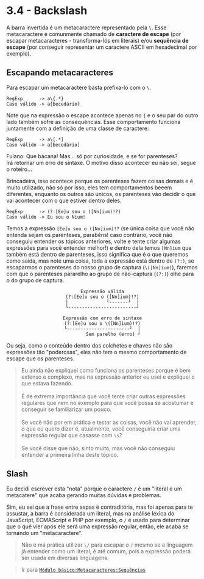 # 3.4 - Backslash
A barra invertida é um metacaractere representado pela `\`. Esse metacaractere é comunmente chamado de **caractere de escape** (por escapar metacaracteres - transforma-lós em literais) e/ou **sequência de escape** (por conseguir representar um caractere ASCII em hexadecimal por exemplo).

## Escapando metacaracteres
Para escapar um metacaractere basta prefixa-lo com o `\`.

```
RegExp      -> a\{.*}
Caso válido -> a{becedário}
```

Note que na expressão o escape acontece apenas no `{` e o seu par do outro lado também sofre as consequências. Esse comportamento funciona juntamente com a definição de uma classe de caractere:

```
RegExp      -> a\[.*]
Caso válido -> a[becedário]
```

Fulano: Que bacana! Mas... só por curiosidade, e se for parenteses?<br>
Irá retornar um erro de sintaxe. O motivo disso acontecer eu não sei, segue o roteiro...

Brincadeira, isso acontece porque os parenteses fazem coisas demais e é muito utilizado, não só por isso, eles tem comportamentos beeem diferentes, enquanto os outros são únicos, os parenteses vão decidir o que vai acontecer com o que estiver dentro deles.

```
RegExp      -> (?:[Ee]u sou o ([Nn]ium)!?)
Caso válido -> Eu sou o Nium!
```

Temos a expressão `[Ee]u sou o ([Nn]ium)!?` (se única coisa que você não entenda sejam os parenteses, parabéns! caso contrário, você não conseguiu entender os tópicos anteriores, volte e tente criar algumas expressões para você entender melhor!) e dentro dela temos `[Nn]ium` que também está dentro de parenteses, isso significa que é o que queremos como saída, mas note uma coisa, toda a expressão está dentro de `(?:)`, se escaparmos o parenteses do nosso grupo de captura (`\([Nn]ium)`), faremos com que o parenteses pararelho ao grupo de não-captura (`(?:)`) olhe para o do grupo de captura.

<pre align="center"><code>Expressão válida
(?:[Ee]u sou o ([Nn]ium)!?)
│              └-------┘  │
└-------------------------┘

Expressão com erro de sintaxe
(?:[Ee]u sou o \([Nn]ium)!?)
└-----------------------┘  │
        Sem parelho (erro) ┘
</code></pre>

Ou seja, como o conteúdo dentro dos colchetes e chaves não são expressões tão "poderosas", eles não tem o mesmo comportamento de escape que os parenteses.

> Eu ainda não expliquei como funciona os parenteses porque é bem extenso e complexo, mas na expressão anterior eu usei e expliquei o que estava fazendo.<br><br>
> É de extrema importância que você tente criar outras expressões regulares que nem no exemplo para que você possa se acostumar e conseguir se familiarizar um pouco.<br><br>
> Se você não por em prática e testar as coisas, você não vai aprender, o que eu quero dizer é, atualmente, você conseguiria criar uma expressão regular que casasse com `\s`?<br><br>
> Se você disse que não, sinto muito, mas você não conseguiu entender a primeira linha deste tópico.

## Slash
Eu decidi escrever esta "nota" porque o caractere `/` é um "literal e um metacatere" que acaba gerando muitas dúvidas e problemas.

Sim, eu sei que a frase entre aspas é contraditória, mas foi apenas para te assustar, a barra é considerada um literal, mas na análise léxica do JavaScript, ECMAScript e PHP por exemplo, o `/` é usado para determinar que o quê vier após ele será uma expressão regular, então, ele acaba se tornando um "metacaractere".

> Não é má prática utilizar `\/` para escapar o `/` mesmo se a linguagem já entender como um literal, é até comum, pois a expressão poderá ser usada em diversas linguagens.

> Ir para [`Módulo básico:Metacaracteres:Sequências`](sequences.md)
